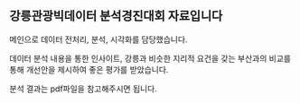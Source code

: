 ## 강릉관광빅데이터 분석경진대회 자료입니다

메인으로 데이터 전처리, 분석, 시각화를 담당했습니다.

데이터 분석 내용을 통한 인사이트, 강릉과 비슷한 지리적 요건을 갖는 부산과의 비교를 통해 개선안을 제시하여 좋은 평가를 받았습니다.

분석 결과는 pdf파일을 참고해주시면 됩니다.
